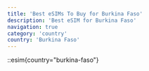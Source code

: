```yaml
---
title: 'Best eSIMs To Buy for Burkina Faso'
description: 'Best eSIM for Burkina Faso'
navigation: true
category: 'country'
country: 'Burkina Faso'
---
```


::esim{country="burkina-faso"}

